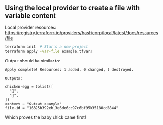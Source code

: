 ## Using the local provider to create a file with variable content

Local provider resources: https://registry.terraform.io/providers/hashicorp/local/latest/docs/resources/file

```sh
terraform init  # Starts a new project
terraform apply -var-file example.tfvars
```

Output should be similar to:

```
Apply complete! Resources: 1 added, 0 changed, 0 destroyed.

Outputs:

chicken-egg = tolist([
  "🐤",
  "🥚",
])
content = "Output example"
file-id = "16325b392eb13e6de6cd97c6bf95b35180cd8844"
```

Which proves the baby chick came first!
